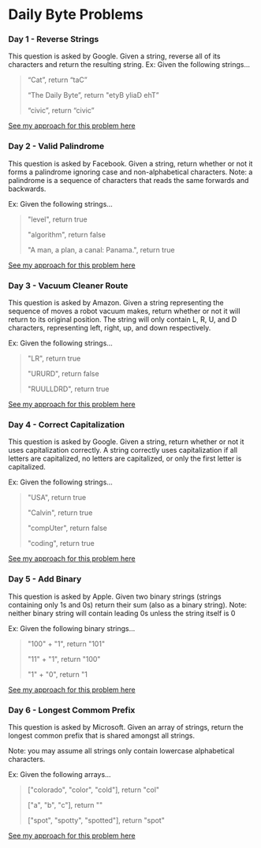 # Daily Byte Problems


### Day 1 - Reverse Strings
This question is asked by Google. Given a string, reverse all of its characters and return the resulting string.
Ex: Given the following strings...
> “Cat”, return “taC” 
> 
> “The Daily Byte”, return "etyB yliaD ehT”
> 
> “civic”, return “civic”

[See my approach for this problem here](reverse-string.js)


### Day 2 - Valid Palindrome
This question is asked by Facebook. Given a string, return whether or not it forms a palindrome ignoring case and non-alphabetical characters.
Note: a palindrome is a sequence of characters that reads the same forwards and backwards.


Ex: Given the following strings...


> "level", return true
> 
> "algorithm", return false
> 
> "A man, a plan, a canal: Panama.", return true

[See my approach for this problem here](validPalindrome.js)


### Day 3 - Vacuum Cleaner Route
This question is asked by Amazon. Given a string representing the sequence of moves a robot vacuum makes, return whether or not it will return to its original position. The string will only contain L, R, U, and D characters, representing left, right, up, and down respectively.

Ex: Given the following strings...

>"LR", return true
>
>"URURD", return false
>
>"RUULLDRD", return true

[See my approach for this problem here](vacuumRoute.js)

### Day 4 - Correct Capitalization

This question is asked by Google. Given a string, return whether or not it uses capitalization correctly. A string correctly uses capitalization if all letters are capitalized, no letters are capitalized, or only the first letter is capitalized.

Ex: Given the following strings...

>"USA", return true
> 
> "Calvin", return true
> 
> "compUter", return false
> 
> "coding", return true

[See my approach for this problem here](correctCapitalization.js)

### Day 5 - Add Binary

This question is asked by Apple. Given two binary strings (strings containing only 1s and 0s) return their sum (also as a binary string).
Note: neither binary string will contain leading 0s unless the string itself is 0

Ex: Given the following binary strings...

> "100" + "1", return "101"
> 
> "11" + "1", return "100"
> 
> "1" + "0", return  "1

[See my approach for this problem here](addBinary.js)

### Day 6 - Longest Commom Prefix

This question is asked by Microsoft. Given an array of strings, return the longest common prefix that is shared amongst all strings.

Note: you may assume all strings only contain lowercase alphabetical characters.

Ex: Given the following arrays...


>["colorado", "color", "cold"], return "col"
>
>["a", "b", "c"], return ""
>
>["spot", "spotty", "spotted"], return "spot"


[See my approach for this problem here](addBinary.js)
